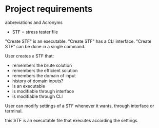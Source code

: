 
# Project requirements

abbreviations and Acronyms

- STF = stress tester file

"Create STF" is an executable.
"Create STF" has a CLI interface.
"Create STF" can be done in a single command.

User creates a STF that:
- remembers the brute solution
- remembers the efficient solution
- remembers the domain of input
- history of domain inputs?
- is an executable
- is modifiable through interface
- is modifiable through CLI


User can modify settings of a STF whenever it wants, through interface or terminal.

this STF is an executable file that executes according the settings.



 